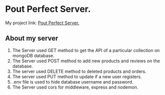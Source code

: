# Pout Perfect Server.


My project link: [Pout Perfect Server.]()

## About my server
<ol>
    <li>The Server used GET method to get the API of a particular collection on mongoDB database.
    <li>The Server used POST method to add new products and reviews on the database.
    <li>The server used DELETE method to deleted products and orders.</li>
    <li>The server used PUT method to update if a new user registers.</li>
    <li>.env file is used to hide database username and password.</li>
    <li>The Server used cors for middleware, express and nodemon.</li>
</ol>